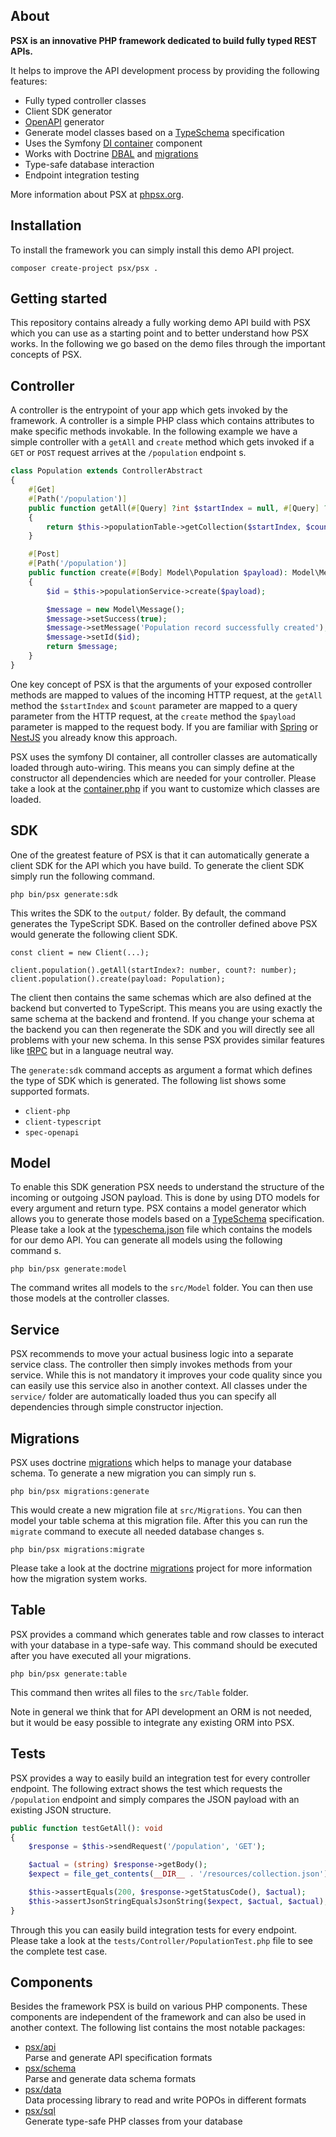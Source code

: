 
## About

__PSX is an innovative PHP framework dedicated to build fully typed REST APIs.__

It helps to improve the API development process by providing the following features:

* Fully typed controller classes
* Client SDK generator
* [OpenAPI](https://www.openapis.org/) generator
* Generate model classes based on a [TypeSchema](https://typeschema.org/) specification
* Uses the Symfony [DI container](https://github.com/symfony/dependency-injection) component
* Works with Doctrine [DBAL](https://github.com/doctrine/dbal) and [migrations](https://github.com/doctrine/migrations)
* Type-safe database interaction
* Endpoint integration testing

More information about PSX at [phpsx.org](https://phpsx.org/).

## Installation

To install the framework you can simply install this demo API project.

```
composer create-project psx/psx .
```

## Getting started

This repository contains already a fully working demo API build with PSX which you can use as a starting point and to
better understand how PSX works. In the following we go based on the demo files through the important concepts of PSX.

## Controller

A controller is the entrypoint of your app which gets invoked by the framework. A controller is a simple PHP class which
contains attributes to make specific methods invokable. In the following example we have a simple controller with a
`getAll` and `create` method which gets invoked if a `GET` or `POST` request arrives at the `/population` endpoint s.

```php
class Population extends ControllerAbstract
{
    #[Get]
    #[Path('/population')]
    public function getAll(#[Query] ?int $startIndex = null, #[Query] ?int $count = null): Model\PopulationCollection
    {
        return $this->populationTable->getCollection($startIndex, $count);
    }

    #[Post]
    #[Path('/population')]
    public function create(#[Body] Model\Population $payload): Model\Message
    {
        $id = $this->populationService->create($payload);

        $message = new Model\Message();
        $message->setSuccess(true);
        $message->setMessage('Population record successfully created');
        $message->setId($id);
        return $message;
    }
}
```

One key concept of PSX is that the arguments of your exposed controller methods are mapped to values of the incoming
HTTP request, at the `getAll` method the `$startIndex` and `$count` parameter are mapped to a query parameter from the
HTTP request, at the `create` method the `$payload` parameter is mapped to the request body. If you are familiar with
[Spring](https://spring.io/) or [NestJS](https://nestjs.com/) you already know this approach.

PSX uses the symfony DI container, all controller classes are automatically loaded through auto-wiring. This means
you can simply define at the constructor all dependencies which are needed for your controller. Please take a look at
the [container.php](https://github.com/apioo/psx/blob/master/resources/container.php) if you want to customize which classes are loaded.

## SDK

One of the greatest feature of PSX is that it can automatically generate a client SDK for the API which you have build.
To generate the client SDK simply run the following command.

```
php bin/psx generate:sdk
```

This writes the SDK to the `output/` folder. By default, the command generates the TypeScript SDK. Based on the
controller defined above PSX would generate the following client SDK.

```
const client = new Client(...);

client.population().getAll(startIndex?: number, count?: number);
client.population().create(payload: Population);
```

The client then contains the same schemas which are also defined at the backend but converted to TypeScript. This means
you are using exactly the same schema at the backend and frontend. If you change your schema at the backend you can then
regenerate the SDK and you will directly see all problems with your new schema. In this sense PSX provides similar
features like [tRPC](https://trpc.io/) but in a language neutral way.

The `generate:sdk` command accepts as argument a format which defines the type of SDK which is generated. The following
list shows some supported formats.

* `client-php`
* `client-typescript`
* `spec-openapi`

## Model

To enable this SDK generation PSX needs to understand the structure of the incoming or outgoing JSON payload. This is
done by using DTO models for every argument and return type. PSX contains a model generator which allows you to generate
those models based on a [TypeSchema](https://typeschema.org/) specification. Please take a look at the
[typeschema.json](https://github.com/apioo/psx/blob/master/resources/typeschema.json) file which contains the models for
our demo API. You can generate all models using the following command s.

```
php bin/psx generate:model
```

The command writes all models to the `src/Model` folder. You can then use those models at the controller classes.

## Service

PSX recommends to move your actual business logic into a separate service class. The controller then simply invokes
methods from your service. While this is not mandatory it improves your code quality since you can easily use this
service also in another context. All classes under the `service/` folder are automatically loaded thus you can specify
all dependencies through simple constructor injection.

## Migrations

PSX uses doctrine [migrations](https://github.com/doctrine/migrations/) which helps to manage your database schema. To
generate a new migration you can simply run s.

```
php bin/psx migrations:generate
```

This would create a new migration file at `src/Migrations`. You can then model your table schema at this migration file.
After this you can run the `migrate` command to execute all needed database changes s.

```
php bin/psx migrations:migrate
```

Please take a look at the doctrine [migrations](https://github.com/doctrine/migrations/) project for more information
how the migration system works.

## Table

PSX provides a command which generates table and row classes to interact with your database in a type-safe way. This
command should be executed after you have executed all your migrations.

```
php bin/psx generate:table
```

This command then writes all files to the `src/Table` folder.

Note in general we think that for API development an ORM is not needed, but it would be easy possible to integrate any
existing ORM into PSX.

## Tests

PSX provides a way to easily build an integration test for every controller endpoint. The following extract shows the
test which requests the `/population` endpoint and simply compares the JSON payload with an existing JSON structure.

```php
public function testGetAll(): void
{
    $response = $this->sendRequest('/population', 'GET');

    $actual = (string) $response->getBody();
    $expect = file_get_contents(__DIR__ . '/resources/collection.json');

    $this->assertEquals(200, $response->getStatusCode(), $actual);
    $this->assertJsonStringEqualsJsonString($expect, $actual, $actual);
}
```

Through this you can easily build integration tests for every endpoint. Please take a look at the
`tests/Controller/PopulationTest.php` file to see the complete test case.

## Components

Besides the framework PSX is build on various PHP components. These components are independent of the framework and can
also be used in another context. The following list contains the most notable packages:

- [psx/api](https://github.com/apioo/psx-api)  
  Parse and generate API specification formats
- [psx/schema](https://github.com/apioo/psx-schema)  
  Parse and generate data schema formats
- [psx/data](https://github.com/apioo/psx-data)  
  Data processing library to read and write POPOs in different formats
- [psx/sql](https://github.com/apioo/psx-sql)  
  Generate type-safe PHP classes from your database
